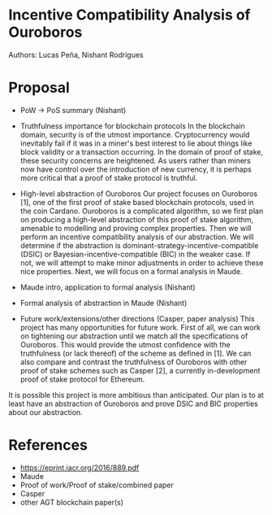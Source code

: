 # Incentive Compatibility Analysis of Ouroboros

Authors: Lucas Peña, Nishant Rodrigues

# Proposal

- PoW -> PoS summary (Nishant)

- Truthfulness importance for blockchain protocols
In the blockchain domain, security is of the utmost importance. Cryptocurrency would inevitably fail if it was in a miner's best interest to lie about things like block validity or a transaction occurring. In the domain of proof of stake, these security concerns are heightened. As users rather than miners now have control over the introduction of new currency, it is perhaps more critical that a proof of stake protocol is truthful.

- High-level abstraction of Ouroboros
Our project focuses on Ouroboros [1], one of the first proof of stake based blockchain protocols, used in the coin Cardano. Ouroboros is a complicated algorithm, so we first plan on producing a high-level abstraction of this proof of stake algorithm, amenable to modelling and proving complex properties. Then we will perform an incentive compatibility analysis of our abstraction. We will determine if the abstraction is dominant-strategy-incentive-compatible (DSIC) or Bayesian-incentive-compatible (BIC) in the weaker case. If not, we will attempt to make minor adjustments in order to achieve these nice properties. Next, we will focus on a formal analysis in Maude.

- Maude intro, application to formal analysis (Nishant)

- Formal analysis of abstraction in Maude (Nishant)

- Future work/extensions/other directions (Casper, paper analysis)
This project has many opportunities for future work. First of all, we can work on tightening our abstraction until we match all the specifications of Ouroboros. This would provide the utmost confidence with the truthfulness (or lack thereof) of the scheme as defined in [1]. We can also compare and contrast the truthfulness of Ouroboros with other proof of stake schemes such as Casper [2], a currently in-development proof of stake protocol for Ethereum.

It is possible this project is more ambitious than anticipated. Our plan is to at least have an abstraction of Ouroboros and prove DSIC and BIC properties about our abstraction.

# References

- https://eprint.iacr.org/2016/889.pdf
- Maude
- Proof of work/Proof of stake/combined paper
- Casper
- other AGT blockchain paper(s)

